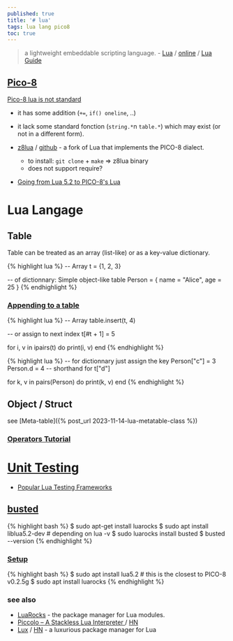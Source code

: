 ```yaml
---
published: true
title: '# lua'
tags: lua lang pico8
toc: true
---
```

>  a lightweight embeddable scripting language. - [Lua](https://www.lua.org/start.html) / [online](https://www.lua.org/cgi-bin/demo) / [Lua Guide](https://docs.otland.net/lua-guide/)

## [Pico-8](https://www.lexaloffle.com/dl/docs/pico-8_manual.html)

[Pico-8 lua is not standard](https://pico-8.fandom.com/wiki/Lua)
- it has some addition (`+=`, `if() oneline`, ..)
- it lack some standard fonction (`string.*`n `table.*`) which may exist (or not in a different form).

- [z8lua](https://www.lexaloffle.com/bbs/?tid=31577) / [github](https://github.com/samhocevar/z8lua?tab=readme-ov-file#z8lua) - a fork of Lua that implements the PICO-8 dialect.
	- to install: `git clone` + `make` => z8lua binary
    - does not support require?
- [Going from Lua 5.2 to PICO-8's Lua ](https://gist.github.com/josefnpat/bfe4aaa5bbb44f572cd0)

# Lua Langage
## Table
Table can be treated as an array (list-like) or as a key-value dictionary.

{% highlight lua %}
-- Array
t = {1, 2, 3}

-- of dictionnary: Simple object-like table
Person = {
    name = "Alice",
    age = 25
}
{% endhighlight %}

### [Appending to a table](https://chatgpt.com/share/68baa63e-c6b4-800d-8bd3-4f3bd6084300)

{% highlight lua %}
-- Array
table.insert(t, 4)

-- or assign to next index
t[#t + 1] = 5

for i, v in ipairs(t) do
    print(i, v)
end
{% endhighlight %}

{% highlight lua %}
-- for dictionnary just assign the key
Person["c"] = 3
Person.d = 4  -- shorthand for t["d"]

for k, v in pairs(Person) do
    print(k, v)
end
{% endhighlight %}


## Object / Struct
see [Meta-table]({% post_url 2023-11-14-lua-metatable-class %})


### [Operators Tutorial](https://lua-users.org/wiki/OperatorsTutorial)

# [Unit Testing](https://github.com/LewisJEllis/awesome-lua#testing)

- [Popular Lua Testing Frameworks](https://chatgpt.com/share/68c11a52-4fd0-800d-8873-69cbf1f9a1c2)

## [busted](https://lunarmodules.github.io/busted/#overview)
{% highlight bash %}
$ sudo apt-get install luarocks
$ sudo apt install liblua5.2-dev  # depending on lua -v
$ sudo luarocks install busted
$ busted --version
{% endhighlight %}

### [Setup](https://www.geeksforgeeks.org/how-to-install-and-setup-lua-in-linux/)
{% highlight bash %}
$ sudo apt install lua5.2   # this is the closest to PICO-8 v0.2.5g
$ sudo apt install luarocks
{% endhighlight %}

### see also
- [LuaRocks](https://luarocks.org/) - the package manager for Lua modules.
- [Piccolo – A Stackless Lua Interpreter ](https://kyju.org/blog/piccolo-a-stackless-lua-interpreter/) / [HN](https://news.ycombinator.com/item?id=40239029)
- [Lux](https://mrcjkb.dev/posts/2025-04-07-lux-announcement.html) / [HN](https://news.ycombinator.com/item?id=43614285) - a luxurious package manager for Lua
